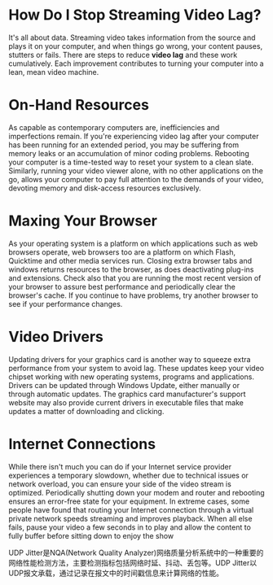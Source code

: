 # How Do I Stop Streaming Video Lag?

It's all about data. Streaming video takes information from the source and plays it on your computer, and when things go wrong, your content pauses, stutters or fails. There are steps to reduce **video lag** and these work cumulatively. Each improvement contributes to turning your computer into a lean, mean video machine.

# On-Hand Resources
As capable as contemporary computers are, inefficiencies and imperfections remain. If you're experiencing video lag after your computer has been running for an extended period, you may be suffering from memory leaks or an accumulation of minor coding problems. Rebooting your computer is a time-tested way to reset your system to a clean slate. Similarly, running your video viewer alone, with no other applications on the go, allows your computer to pay full attention to the demands of your video, devoting memory and disk-access resources exclusively.

# Maxing Your Browser
As your operating system is a platform on which applications such as web browsers operate, web browsers too are a platform on which Flash, Quicktime and other media services run. Closing extra browser tabs and windows returns resources to the browser, as does deactivating plug-ins and extensions. Check also that you are running the most recent version of your browser to assure best performance and periodically clear the browser's cache. If you continue to have problems, try another browser to see if your performance changes.

# Video Drivers
Updating drivers for your graphics card is another way to squeeze extra performance from your system to avoid lag. These updates keep your video chipset working with new operating systems, programs and applications. Drivers can be updated through Windows Update, either manually or through automatic updates. The graphics card manufacturer's support website may also provide current drivers in executable files that make updates a matter of downloading and clicking.

# Internet Connections
While there isn't much you can do if your Internet service provider experiences a temporary slowdown, whether due to technical issues or network overload, you can ensure your side of the video stream is optimized. Periodically shutting down your modem and router and rebooting ensures an error-free state for your equipment. In extreme cases, some people have found that routing your Internet connection through a virtual private network speeds streaming and improves playback. When all else fails, pause your video a few seconds in to play and allow the content to fully buffer before sitting down to enjoy the show


UDP Jitter是NQA(Network Quality Analyzer)网络质量分析系统中的一种重要的网络性能检测方法，主要检测指标包括网络时延、抖动、丢包等。UDP Jitter以UDP报文承载，通过记录在报文中的时间戳信息来计算网络的性能。

